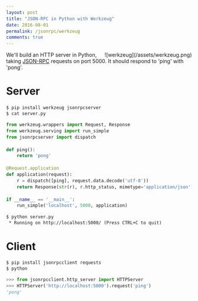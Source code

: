 ```yaml
---
layout: post
title: "JSON-RPC in Python with Werkzeug"
date: 2016-08-01
permalink: /jsonrpc/werkzeug
comments: true
---
```

<div style="float: right" markdown="1">
![werkzeug](/assets/werkzeug.png)
</div>

We'll build an HTTP server in Python, taking
[JSON-RPC](http://www.jsonrpc.org/) requests on port
5000. It should respond to 'ping' with 'pong'.

Server
======

``` shell
$ pip install werkzeug jsonrpcserver
$ cat server.py
```
```python
from werkzeug.wrappers import Request, Response
from werkzeug.serving import run_simple
from jsonrpcserver import dispatch

def ping():
    return 'pong'

@Request.application
def application(request):
    r = dispatch([ping], request.data.decode('utf-8'))
    return Response(str(r), r.http_status, mimetype='application/json')

if __name__ == '__main__':
    run_simple('localhost', 5000, application)
```
``` shell
$ python server.py
 * Running on http://localhost:5000/ (Press CTRL+C to quit)
```

Client
======

``` shell
$ pip install jsonrpcclient requests
$ python
```
```python
>>> from jsonrpcclient.http_server import HTTPServer
>>> HTTPServer('http://localhost:5000').request('ping')
'pong'
```
